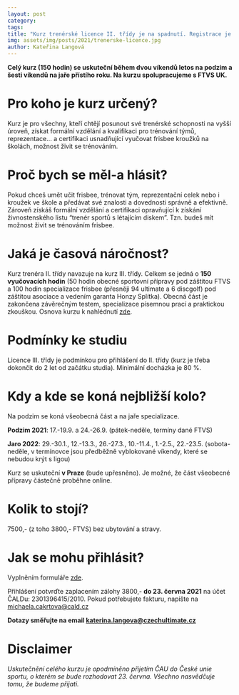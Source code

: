 ```yaml
---
layout: post
category: 
tags:
title: "Kurz trenérské licence II. třídy je na spadnutí. Registrace je možná pouze do 23. června!"
img: assets/img/posts/2021/trenerske-licence.jpg
author: Kateřina Langová
---
```


**Celý kurz (150 hodin) se uskuteční během dvou víkendů letos na podzim a šesti víkendů na jaře přístího roku. Na kurzu spolupracujeme s FTVS UK.**

# Pro koho je kurz určený?

Kurz je pro všechny, kteří chtějí posunout své trenérské schopnosti na vyšší úroveň, získat formální vzdělání a kvalifikaci pro trénování týmů, reprezentace… a certifikaci usnadňující vyučovat frisbee kroužků na školách, možnost živit se trénováním.

# Proč bych se měl-a hlásit?

Pokud chceš umět učit frisbee, trénovat tým, reprezentační celek nebo i kroužek ve škole a předávat své znalosti a dovednosti správně a efektivně. Zároveň získáš formální vzdělání a certifikaci opravňující k získání živnostenského listu “trenér sportů s létajícím diskem”. Tzn. budeš mít možnost živit se trénováním frisbee.

# Jaká je časová náročnost?

Kurz trenéra II. třídy navazuje na kurz III. třídy. Celkem se jedná o **150 vyučovacích hodin** (50 hodin obecné sportovní přípravy pod záštitou FTVS a 100 hodin specializace frisbee (přesněji 94 ultimate a 6 discgolf) pod záštitou asociace a vedením garanta Honzy Splítka). Obecná část je zakončena závěrečným testem, specializace písemnou prací a praktickou zkouškou. Osnova kurzu k nahlédnutí [zde](https://docs.google.com/spreadsheets/d/11PG4lNod6jDTzspHtDAsFzw9ngg5b2LqpU_vR84YcG4/edit#gid=0).

# Podmínky ke studiu

Licence III. třídy je podmínkou pro přihlášení do II. třídy (kurz je třeba dokončit do 2 let od začátku studia). Minimální docházka je 80 %.

# Kdy a kde se koná nejbližší kolo?

Na podzim se koná všeobecná část a na jaře specializace.

**Podzim 2021**: 17.-19.9. a 24.-26.9. (pátek-neděle, termíny dané FTVS)

**Jaro 2022**: 29.-30.1., 12.-13.3., 26.-27.3., 10.-11.4., 1.-2.5., 22.-23.5. (sobota-neděle, v termínovce jsou předběžně vyblokované víkendy, které se nebudou krýt s ligou)

Kurz se uskuteční **v Praze** (bude upřesněno). Je možné, že část všeobecné přípravy částečně proběhne online.

# Kolik to stojí?

7500,- (z toho 3800,- FTVS) bez ubytování a stravy.

# Jak se mohu přihlásit?

Vyplněním formuláře [zde](https://docs.google.com/forms/d/e/1FAIpQLSfwU2A91PRb_4eRLJDyUfH0dEwKt7Ggl_BYEF0MRUTurisJvA/viewform).

Přihlášení potvrďte zaplacením zálohy 3800,- **do 23. června 2021** na účet ČALDu: 2301396415/2010. Pokud potřebujete fakturu, napište na [michaela.cakrtova@cald.cz](mailto:michaela.cakrtova@cald.cz)

**Dotazy směřujte na email [katerina.langova@czechultimate.cz](mailto:katerina.langova@czechultimate.cz)**

# Disclaimer

*Uskutečnění celého kurzu je opodmíněno přijetím ČAU do České unie sportu, o kterém se bude rozhodovat 23. června. Všechno nasvědčuje tomu, že budeme přijati.*